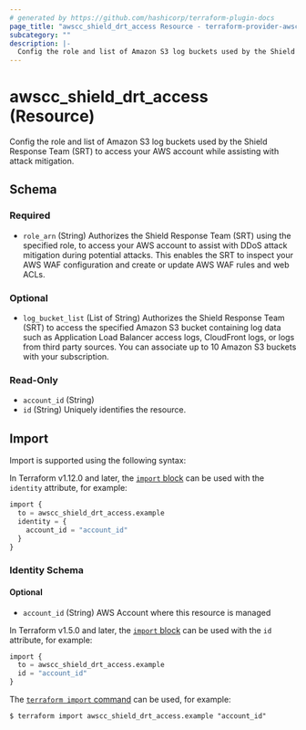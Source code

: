 ```yaml
---
# generated by https://github.com/hashicorp/terraform-plugin-docs
page_title: "awscc_shield_drt_access Resource - terraform-provider-awscc"
subcategory: ""
description: |-
  Config the role and list of Amazon S3 log buckets used by the Shield Response Team (SRT) to access your AWS account while assisting with attack mitigation.
---
```


# awscc_shield_drt_access (Resource)

Config the role and list of Amazon S3 log buckets used by the Shield Response Team (SRT) to access your AWS account while assisting with attack mitigation.



<!-- schema generated by tfplugindocs -->
## Schema

### Required

- `role_arn` (String) Authorizes the Shield Response Team (SRT) using the specified role, to access your AWS account to assist with DDoS attack mitigation during potential attacks. This enables the SRT to inspect your AWS WAF configuration and create or update AWS WAF rules and web ACLs.

### Optional

- `log_bucket_list` (List of String) Authorizes the Shield Response Team (SRT) to access the specified Amazon S3 bucket containing log data such as Application Load Balancer access logs, CloudFront logs, or logs from third party sources. You can associate up to 10 Amazon S3 buckets with your subscription.

### Read-Only

- `account_id` (String)
- `id` (String) Uniquely identifies the resource.

## Import

Import is supported using the following syntax:

In Terraform v1.12.0 and later, the [`import` block](https://developer.hashicorp.com/terraform/language/import) can be used with the `identity` attribute, for example:

```terraform
import {
  to = awscc_shield_drt_access.example
  identity = {
    account_id = "account_id"
  }
}
```

<!-- schema generated by tfplugindocs -->
### Identity Schema


#### Optional

- `account_id` (String) AWS Account where this resource is managed

In Terraform v1.5.0 and later, the [`import` block](https://developer.hashicorp.com/terraform/language/import) can be used with the `id` attribute, for example:

```terraform
import {
  to = awscc_shield_drt_access.example
  id = "account_id"
}
```

The [`terraform import` command](https://developer.hashicorp.com/terraform/cli/commands/import) can be used, for example:

```shell
$ terraform import awscc_shield_drt_access.example "account_id"
```
